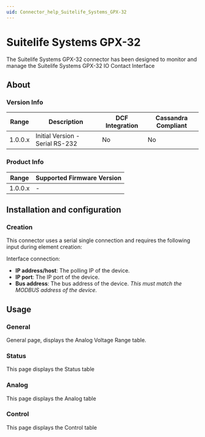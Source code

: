 ```yaml
---
uid: Connector_help_Suitelife_Systems_GPX-32
---
```


# Suitelife Systems GPX-32

The Suitelife Systems GPX-32 connector has been designed to monitor and manage the Suitelife Systems GPX-32 IO Contact Interface

## About


### Version Info

| **Range** | **Description**                 | **DCF Integration** | **Cassandra Compliant** |
|------------------|---------------------------------|---------------------|-------------------------|
| 1.0.0.x          | Initial Version - Serial RS-232 | No                  | No                      |

### Product Info

| Range | Supported Firmware Version |
|------------------|-----------------------------|
| 1.0.0.x          | -                           |

## Installation and configuration

### Creation

This connector uses a serial single connection and requires the following input during element creation:

 Interface connection:

  - **IP address/host**: The polling IP of the device.
  - **IP port**: The IP port of the device.
  - **Bus address**: The bus address of the device. *This must match the MODBUS address of the device.*

## Usage

### General

General page, displays the Analog Voltage Range table.

### Status

This page displays the Status table

### Analog

This page displays the Analog table

### Control

This page displays the Control table